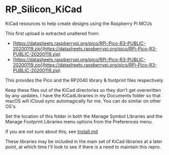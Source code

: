 # RP\_Silicon\_KiCad
KiCad resources to help create designs using the Raspberry Pi MCUs

This first upload is extracted unaltered from:

* [https://datasheets.raspberrypi.org/pico/RPi-Pico-R3-PUBLIC-20200119.zip](https://datasheets.raspberrypi.org/pico/RPi-Pico-R3-PUBLIC-20200119.zip)
* [https://datasheets.raspberrypi.org/pico/RPi-Pico-R3-PUBLIC-20200119.zip](https://datasheets.raspberrypi.org/pico/RPi-Pico-R3-PUBLIC-20200119.zip)

This provides the Pico and the RP2040 library & footprint files respectively.

Keep these files out of the KiCad directories so they don't get overwritten by any updates. I have the KiCadLibraries in my Documents folder so that macOS will iCloud sync automagically for me. You can do similar on other OS's.

Set the location of this folder in both the Manage Symbol Libraries and the Manage Footprint Libraries menu options from the Preferences menu.

If you are not sure about this, see [Install.md](Install.md)

These libraries may be included in the main set of KiCad libraries at a later point, at which time I'll look to see if there is a need to maintain this repro.